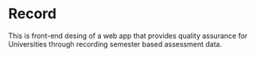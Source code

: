 # Record
This is front-end desing of a web app that provides quality assurance for Universities through recording semester based assessment data.
